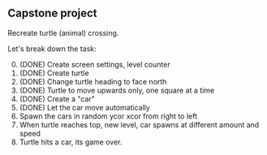 Capstone project
-

Recreate turtle (animal) crossing.

Let's break down the task:

0. (DONE) Create screen settings, level counter
1. (DONE) Create turtle
2. (DONE) Change turtle heading to face north
3. (DONE) Turtle to move upwards only, one square at a time
4. (DONE) Create a "car"
5. (DONE) Let the car move automatically
6. Spawn the cars in random ycor xcor from right to left
7. When turtle reaches top, new level, car spawns at different amount and speed
8. Turtle hits a car, its game over.

